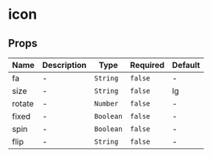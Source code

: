 # icon

## Props

<!-- @vuese:icon:props:start -->
|Name|Description|Type|Required|Default|
|---|---|---|---|---|
|fa|-|`String`|`false`|-|
|size|-|`String`|`false`|lg|
|rotate|-|`Number`|`false`|-|
|fixed|-|`Boolean`|`false`|-|
|spin|-|`Boolean`|`false`|-|
|flip|-|`String`|`false`|-|

<!-- @vuese:icon:props:end -->


